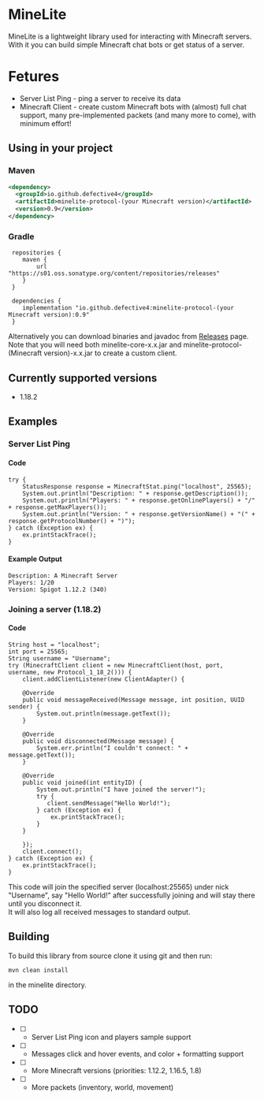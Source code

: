 # MineLite
MineLite is a lightweight library used for interacting with Minecraft servers. <br>
With it you can build simple Minecraft chat bots or get status of a server.

# Fetures
- Server List Ping - ping a server to receive its data
- Minecraft Client - create custom Minecraft bots with (almost) full chat support, many pre-implemented packets (and many more to come), with minimum effort!

## Using in your project
### Maven
```xml
<dependency>
  <groupId>io.github.defective4</groupId>
  <artifactId>minelite-protocol-(your Minecraft version)</artifactId>
  <version>0.9</version>
</dependency>
```

### Gradle
```
 repositories {
 	maven {
 		url "https://s01.oss.sonatype.org/content/repositories/releases"
 	}
 }
 
 dependencies {
 	implementation "io.github.defective4:minelite-protocol-(your Minecraft version):0.9"
 }
```

Alternatively you can download binaries and javadoc from [Releases](https://github.com/Defective4/MineLite/releases) page. <br>
Note that you will need both minelite-core-x.x.jar and minelite-protocol-(Minecraft version)-x.x.jar to create a custom client.

## Currently supported versions
- 1.18.2

## Examples
### Server List Ping
#### Code
```
try {
    StatusResponse response = MinecraftStat.ping("localhost", 25565);
    System.out.println("Description: " + response.getDescription());
    System.out.println("Players: " + response.getOnlinePlayers() + "/" + response.getMaxPlayers());
    System.out.println("Version: " + response.getVersionName() + "(" + response.getProtocolNumber() + ")");
} catch (Exception ex) {
    ex.printStackTrace();
}
```

#### Example Output
```
Description: A Minecraft Server
Players: 1/20
Version: Spigot 1.12.2 (340)
````

### Joining a server (1.18.2)
#### Code
```
String host = "localhost";
int port = 25565;
String username = "Username";
try (MinecraftClient client = new MinecraftClient(host, port, username, new Protocol_1_18_2())) {
    client.addClientListener(new ClientAdapter() {

    @Override
    public void messageReceived(Message message, int position, UUID sender) {
        System.out.println(message.getText());
    }

    @Override
    public void disconnected(Message message) {
        System.err.println("I couldn't connect: " + message.getText());
    }

    @Override
    public void joined(int entityID) {
        System.out.println("I have joined the server!");
        try {
           client.sendMessage("Hello World!");
        } catch (Exception ex) {
            ex.printStackTrace();
        }
    }

    });
    client.connect();
} catch (Exception ex) {
    ex.printStackTrace();
}
```

This code will join the specified server (localhost:25565) under nick "Username", say "Hello World!" after successfully joining and will stay there until you disconnect it. <br>
It will also log all received messages to standard output.

## Building
To build this library from source clone it using git and then run:
```
mvn clean install
```
in the minelite directory.

## TODO
- [ ] - Server List Ping icon and players sample support <br>
- [ ] - Messages click and hover events, and color + formatting support <br>
- [ ] - More Minecraft versions (priorities: 1.12.2, 1.16.5, 1.8) <br>
- [ ] - More packets (inventory, world, movement) <br>
